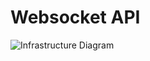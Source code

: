 # Websocket API

![Infrastructure Diagram](https://ffrub-etc.s3.eu-central-1.amazonaws.com/wss.svg)
